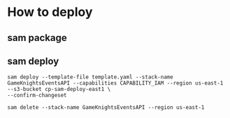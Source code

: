 # How to deploy

<!-- ## push swagger.yaml to s3 bucket

```
aws s3 cp swagger.yaml s3://cp-sam-deploy-east1/
``` -->

## sam package

<!-- ```
sam package --template-file template.yaml --output-template-file output.yaml --s3-bucket cp-sam-deploy-east1
``` -->

## sam deploy

<!-- sam deploy --template-file output.yaml --stack-name GameKnightsEventsAPI --capabilities CAPABILITY_IAM --region us-east-1 -->

```
sam deploy --template-file template.yaml --stack-name GameKnightsEventsAPI --capabilities CAPABILITY_IAM --region us-east-1 --s3-bucket cp-sam-deploy-east1 \
--confirm-changeset

sam delete --stack-name GameKnightsEventsAPI --region us-east-1
```
